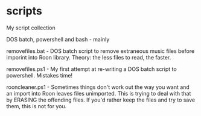 # scripts
My script collection

DOS batch, powershell and bash - mainly

removefiles.bat - DOS batch script to remove extraneous music files before imporint into Roon library. Theory: the less files to read, the faster.

removefiles.ps1 - My first attempt at re-writing a DOS batch script to powershell. Mistakes time!

rooncleaner.ps1 - Sometimes things don't work out the way you want and an import into Roon leaves files unimported. This is trying to deal with that by ERASING the offending files. If you'd rather keep the files and try to save them, this is not for you.
